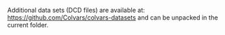 Additional data sets (DCD files) are available at:
https://github.com/Colvars/colvars-datasets
and can be unpacked in the current folder.
